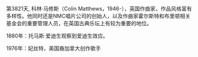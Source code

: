 第3821天, 科林·马修斯（Colin Matthews，1946-），英国作曲家，作品风格富有多样性。他同时还是NMC唱片公司的创始人，以及作曲家霍尔斯特和布里顿相关基金会的重要管理人员，在英国古典乐坛上有较为重要的地位。

1880年：托马斯·爱迪生观察到爱迪生效应。
 
1976年：妃丝特，美国裔加拿大创作歌手